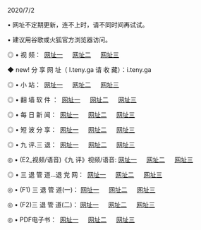 <p>2020/7/2
<p>• 网址不定期更新，连不上时，请不同时间再试试。
<p>• 建议用谷歌或火狐官方浏览器访问。
<p>◎ • 视 频： 
<a href="http://pav.hdfmradio.com/" target="_blank">网址一</a> 　 
<a href="http://pcv.hdfmradio.com/" target="_blank">网址二</a> 　 
<a href="http://ptv.hdfmradio.com/b.html" target="_blank">网址三</a>
<p>◆ new! 分 享 网 址（ l.teny.ga 请 收 藏）：i.teny.ga</p>

<p>◎ • 小 站：  
<a href="http://pav.hdfmradio.com/f.html" target="_blank">网址一</a> 　 
<a href="http://pcv.hdfmradio.com/h.html" target="_blank">网址二</a> 　 
<a href="http://ptv.hdfmradio.com/k/" target="_blank">网址三</a></p>
<p>◎ • 翻 墙 软 件 ：  
<a href="http://pav.hdfmradio.com/ff/" target="_blank">网址一</a> 　 
<a href="http://pcv.hdfmradio.com/s/read/a1_nd.html" target="_blank">网址二</a> 　 
<a href="http://ptv.hdfmradio.com/ff/index.html" target="_blank">网址三</a></p>
<p>◎ • 每 日 新 闻：  
<a href="http://pav.hdfmradio.com/day/" target="_blank">网址一</a> 　 
<a href="http://pcv.hdfmradio.com/day/" target="_blank">网址二</a> 　 
<a href="http://ptv.hdfmradio.com/day/index.html" target="_blank">网址三</a></p>
<p>◎ • 短 波 分 享：  
<a href="http://pav.hdfmradio.com/h/" target="_blank">网址一</a> 　 
<a href="http://ptv.hdfmradio.com/h/" target="_blank">网址二</a> 　 
<a href="http://pcv.hdfmradio.com/h/index.html" target="_blank">网址三</a></p>
<p>◎ • 九 评.三 退：  
<a href="http://pav.hdfmradio.com/t/" target="_blank">网址一</a> 　 
<a href="http://pcv.hdfmradio.com/v2/index.html" target="_blank">网址二</a> 　 
<a href="http://ptv.hdfmradio.com/tt/index.html" target="_blank">网址三</a> 　</p>
<p>◎ • (E2_视频/语音)《九 评》视频/语音: 
<a href="http://pcv.hdfmradio.com/7738.html" target="_blank">网址一</a> 　 
<a href="http://pav.hdfmradio.com/7614.html" target="_blank">网址二</a> 　 
<a href="http://ptv.hdfmradio.com/7633.html" target="_blank">网址三</a></p>
<p>◎ • 三 退 管 道...退 党 网：  
<a href="http://pav.hdfmradio.com/go/td1.html" target="_blank">网址一</a> 　 
<a href="http://pcv.hdfmradio.com/go/td2.html" target="_blank">网址二</a> 　 
<a href="http://ptv.hdfmradio.com/go/td3.html" target="_blank">网址三</a></p>
<p>◎ • (F1) 三 退 管 道(一)： 
<a href="http://pav.hdfmradio.com/dd/" target="_blank">网址一</a> 　 
<a href="http://pcv.hdfmradio.com/s/read/a1_tdx.html" target="_blank">网址二</a> 　 
<a href="http://ptv.hdfmradio.com/dd/" target="_blank">网址三</a></p>
<p>◎ • (F2)三 退 管 道(二)： 
<a href="http://pcv.hdfmradio.com/d/" target="_blank">网址一</a> 　 
<a href="http://pav.hdfmradio.com/d/index.html" target="_blank">网址二</a> 　 
<a href="http://ptv.hdfmradio.com/d/" target="_blank">网址三</a></p>
<p>◎ • PDF电子书：  
<a href="http://pav.hdfmradio.com/p/" target="_blank">网址一</a> 　 
<a href="http://pcv.hdfmradio.com/p/index.html" target="_blank">网址二</a> 　 
<a href="http://ptv.hdfmradio.com/p/" target="_blank">网址三</a></p>
